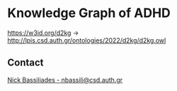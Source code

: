 # Knowledge Graph of ADHD
https://w3id.org/d2kg -> http://lpis.csd.auth.gr/ontologies/2022/d2kg/d2kg.owl



## Contact
[Nick Bassiliades - nbassili@csd.auth.gr](mailto:nbassili@csd.auth.gr)
